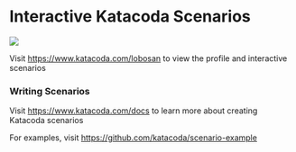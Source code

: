 # Interactive Katacoda Scenarios

[![](http://shields.katacoda.com/katacoda/lobosan/count.svg)](https://www.katacoda.com/lobosan "Get your profile on Katacoda.com")

Visit https://www.katacoda.com/lobosan to view the profile and interactive scenarios

### Writing Scenarios
Visit https://www.katacoda.com/docs to learn more about creating Katacoda scenarios

For examples, visit https://github.com/katacoda/scenario-example
